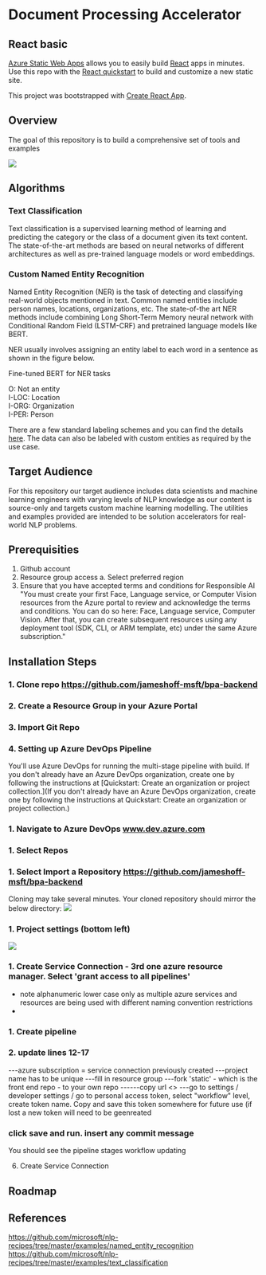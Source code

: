 # Document Processing Accelerator

## React basic

[Azure Static Web Apps](https://docs.microsoft.com/azure/static-web-apps/overview) allows you to easily build [React](https://reactjs.org/) apps in minutes. Use this repo with the [React quickstart](https://docs.microsoft.com/azure/static-web-apps/getting-started?tabs=react) to build and customize a new static site.

This project was bootstrapped with [Create React App](https://github.com/facebook/create-react-app).

## Overview
The goal of this repository is to build a comprehensive set of tools and examples

<Insert screenshot of output here>

![](https://github.com/brandoncwn/staticwebappstarter/blob/main/Sample_Architecture1.png)

## Algorithms
### Text Classification
Text classification is a supervised learning method of learning and predicting the category or the class of a document given its text content. The state-of-the-art methods are based on neural networks of different architectures as well as pre-trained language models or word embeddings.
### Custom Named Entity Recognition
Named Entity Recognition (NER) is the task of detecting and classifying real-world objects mentioned in text. Common named entities include person names, locations, organizations, etc. The state-of-the art NER methods include combining Long Short-Term Memory neural network with Conditional Random Field (LSTM-CRF) and pretrained language models like BERT.

NER usually involves assigning an entity label to each word in a sentence as shown in the figure below.

 Fine-tuned BERT for NER tasks

O: Not an entity  
I-LOC: Location  
I-ORG: Organization  
I-PER: Person  

There are a few standard labeling schemes and you can find the details [here](http://cs229.stanford.edu/proj2005/KrishnanGanapathy-NamedEntityRecognition.pdf). The data can also be labeled with custom entities as required by the use case.
## Target Audience
For this repository our target audience includes data scientists and machine learning engineers with varying levels of NLP knowledge as our content is source-only and targets custom machine learning modelling. The utilities and examples provided are intended to be solution accelerators for real-world NLP problems.

## Prerequisities
1. Github account
2. Resource group access
    a. Select preferred region
3. Ensure that you have accepted terms and conditions for Responsible AI
 "You must create your first Face, Language service, or Computer Vision resources from the Azure portal to review and acknowledge the terms and conditions. You can do so here: Face, Language service, Computer Vision. After that, you can create subsequent resources using any deployment tool (SDK, CLI, or ARM template, etc) under the same Azure subscription."

## Installation Steps
### 1. Clone repo https://github.com/jameshoff-msft/bpa-backend
### 2. Create a Resource Group in your Azure Portal
### 3. Import Git Repo
### 4. Setting up Azure DevOps Pipeline
You'll use Azure DevOps for running the multi-stage pipeline with build. If you don't already have an Azure DevOps organization, create one by following the instructions at [Quickstart: Create an organization or project collection.](If you don't already have an Azure DevOps organization, create one by following the instructions at Quickstart: Create an organization or project collection.)
###     1. Navigate to Azure DevOps www.dev.azure.com
###     1. Select Repos
###     1. Select Import a Repository https://github.com/jameshoff-msft/bpa-backend
 Cloning may take several minutes. Your cloned repository should mirror the below directory:
 ![](https://github.com/brandoncwn/staticwebappstarter/blob/main/cloned_repository.png)
###     1. Project settings (bottom left)
 ![](https://github.com/brandoncwn/staticwebappstarter/blob/main/project_settings.png)
###     1. Create Service Connection - 3rd one azure resource manager. Select 'grant access to all pipelines'
 * note alphanumeric lower case only as multiple azure services and resources are being used with different naming convention restrictions
 * 
###     1. Create pipeline
###     2. update lines 12-17
 ---azure subscription = service connection previously created
 ---project name has to be unique
 ---fill in resource group
 ---fork 'static' - which is the front end repo - to your own repo
 ------copy url <> 
 ---go to settings / developer settings / go to personal access token, select "workflow" level, create token name. Copy and save this token somewhere for future use (if lost a new token will need to be geenreated
### click save and run. insert any commit message
 You should see the pipeline stages workflow updating

6. Create Service Connection




## Roadmap

## References
https://github.com/microsoft/nlp-recipes/tree/master/examples/named_entity_recognition
https://github.com/microsoft/nlp-recipes/tree/master/examples/text_classification
